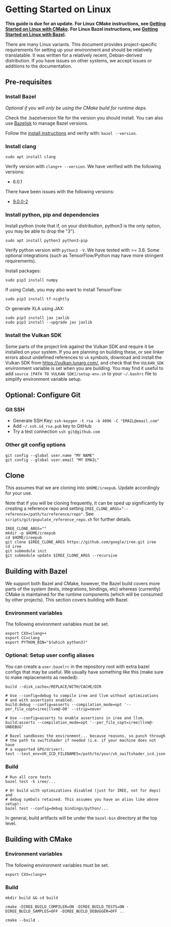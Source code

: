 # Getting Started on Linux

**This guide is due for an update. For Linux CMake instructions, see
[Getting Started on Linux with CMake](GetStarted/getting_started_linux_cmake.md).
For Linux Bazel instructions, see
[Getting Started on Linux with Bazel](GetStarted/getting_started_linux_bazel.md).**

There are many Linux variants. This document provides project-specific
requirements for setting up your environment and should be relatively
translatable. It was written for a relatively recent, Debian-derived
distribution. If you have issues on other systems, we accept issues or additions
to the documentation.

## Pre-requisites

### Install Bazel

*Optional if you will only be using the CMake build for runtime deps.*

Check the .bazelversion file for the version you should install. You can also
use [Bazelisk](https://github.com/bazelbuild/bazelisk) to manage Bazel versions.

Follow the
[install instructions](https://docs.bazel.build/versions/master/install-ubuntu.html)
and verify with: `bazel --version`.

### Install clang

```
sudo apt install clang
```

Verify version with `clang++ --version`. We have verified with the following
versions:

*   6.0.1

There have been issues with the following versions:

*   [9.0.0-2](https://github.com/google/iree/issues/1216)

### Install python, pip and dependencies

Install python (note that if, on your distribution, python3 is the only option,
you may be able to drop the "3").

```
sudo apt install python3 python3-pip
```

Verify python version with `python3 -V`. We have tested with >= 3.6. Some
optional integrations (such as TensorFlow/Python may have more stringent
requirements).

Install packages:

```
sudo pip3 install numpy
```

If using Colab, you may also want to install TensorFlow:

```shell
sudo pip3 install tf-nightly
```

Or generate XLA using JAX:

```shell
sudo pip3 install jax jaxlib
sudo pip3 install --upgrade jax jaxlib
```

### Install the Vulkan SDK

Some parts of the project link against the Vulkan SDK and require it be
installed on your system. If you are planning on building these, or see linker
errors about undefined references to `vk` symbols, download and install the
Vulkan SDK from https://vulkan.lunarg.com/, and check that the `VULKAN_SDK`
environment variable is set when you are building. You may find it useful to add
`source [PATH TO VULKAN SDK]/setup-env.sh` to your `~/.bashrc` file to simplify
environment variable setup.

## Optional: Configure Git

### Git SSH

*   Generate SSH Key: `ssh-keygen -t rsa -b 4096 -C "EMAIL@email.com"`
*   Add `~/.ssh.id_rsa.pub` key to GitHub
*   Try a test connection `ssh git@github.com`

### Other git config options

```shell
git config --global user.name "MY NAME"
git config --global user.email "MY EMAIL"
```

## Clone

This assumes that we are cloning into `$HOME/ireepub`. Update accordingly for
your use.

Note that if you will be cloning frequently, it can be sped up significantly by
creating a reference repo and setting
`IREE_CLONE_ARGS="--reference=/path/to/reference/repo"`. See
`scripts/git/populate_reference_repo.sh` for further details.

```shell
IREE_CLONE_ARGS=""
mkdir -p $HOME/ireepub
cd $HOME/ireepub
git clone $IREE_CLONE_ARGS https://github.com/google/iree.git iree
cd iree
git submodule init
git submodule update $IREE_CLONE_ARGS --recursive
```

## Building with Bazel

We support both Bazel and CMake, however, the Bazel build covers more parts of
the system (tests, integrations, bindings, etc) whereas (currently) CMake is
maintained for the runtime components (which will be consumed by other
projects). This section covers building with Bazel.

### Environment variables

The following environment variables must be set.

```shell
export CXX=clang++
export CC=clang
export PYTHON_BIN="$(which python3)"
```

### Optional: Setup user config aliases

You can create a `user.bazelrc` in the repository root with extra bazel configs
that may be useful. We usually have something like this (make sure to make
replacements as needed):

```
build --disk_cache=/REPLACE/WITH/CACHE/DIR

# Use --config=debug to compile iree and llvm without optimizations
# and with assertions enabled.
build:debug --config=asserts --compilation_mode=opt '--per_file_copt=iree|llvm@-O0' --strip=never

# Use --config=asserts to enable assertions in iree and llvm.
build:asserts --compilation_mode=opt '--per_file_copt=iree|llvm@-UNDEBUG'

# Bazel sandboxes the environment... because reasons, so punch through
# the path to swiftshader if needed (i.e. if your machine does not have
# a supported GPU/driver).
test --test_env=VK_ICD_FILENAMES=/path/to/your/vk_swiftshader_icd.json
```

### Build

```shell
# Run all core tests
bazel test -k iree/...

# Or build with optimizations disabled (just for IREE, not for deps) and
# debug symbols retained. This assumes you have an alias like above setup):
bazel test --config=debug bindings/python/...
```

In general, build artifacts will be under the `bazel-bin` directory at the top
level.

## Building with CMake

### Environment variables

The following environment variables must be set.

```shell
export CXX=clang++
```

### Build

```shell
mkdir build && cd build

cmake -DIREE_BUILD_COMPILER=ON -DIREE_BUILD_TESTS=ON -DIREE_BUILD_SAMPLES=OFF -DIREE_BUILD_DEBUGGER=OFF ..

cmake --build .
```
